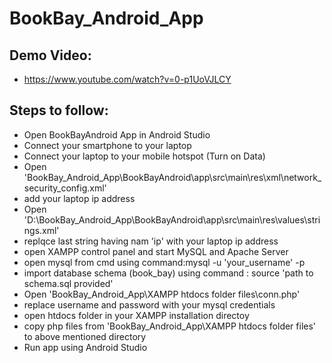 # BookBay_Android_App
 
 ## Demo Video:
  * https://www.youtube.com/watch?v=0-p1UoVJLCY
 ## Steps to follow:
 * Open BookBayAndroid App in Android Studio
 * Connect your smartphone to your laptop
 * Connect your laptop to your mobile hotspot (Turn on Data)
 * Open 'BookBay_Android_App\BookBayAndroid\app\src\main\res\xml\network_security_config.xml'
 * add your laptop ip address
 * Open 'D:\BookBay_Android_App\BookBayAndroid\app\src\main\res\values\strings.xml'
 * replqce last string having nam 'ip' with your laptop ip address
 * open XAMPP control panel and start MySQL and Apache Server
 * open mysql from cmd using command:mysql -u 'your_username' -p
 * import database schema (book_bay) using command : source 'path to schema.sql provided'
 * Open 'BookBay_Android_App\XAMPP htdocs folder files\conn.php'
 * replace username and password with your mysql credentials
 * open htdocs folder in your XAMPP installation directoy
 * copy php files from 'BookBay_Android_App\XAMPP htdocs folder files' to above mentioned directory
 * Run app using Android Studio
